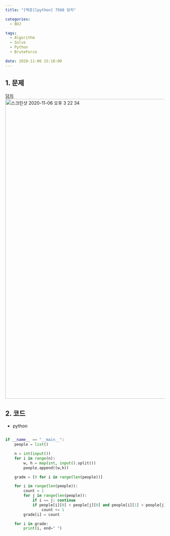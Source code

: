 ```yaml
---
title: "[백준][python] 7568 덩치"

categories:
  - BOJ

tags:
  - Algorithm
  - Solve
  - Python
  - BruteForce

date: 2020-11-06 15:10:00
---
```


## 1. 문제
[덩치](https://www.acmicpc.net/problem/7568)  
<img width="944" alt="스크린샷 2020-11-06 오후 3 22 34" src="https://user-images.githubusercontent.com/20227720/98333425-10ffda00-2044-11eb-8f19-f95ce5215b5d.png">

## 2. 코드

- python

```python

if __name__ == "__main__":
    people = list()

    n = int(input())
    for i in range(n):
        w, h = map(int, input().split())
        people.append((w,h))

    grade = [0 for i in range(len(people))]

    for i in range(len(people)):
        count = 1
        for j in range(len(people)):
            if i == j: continue
            if people[i][0] < people[j][0] and people[i][1] < people[j][1]:
                count += 1
        grade[i] = count

    for i in grade:
        print(i, end=" ")

```